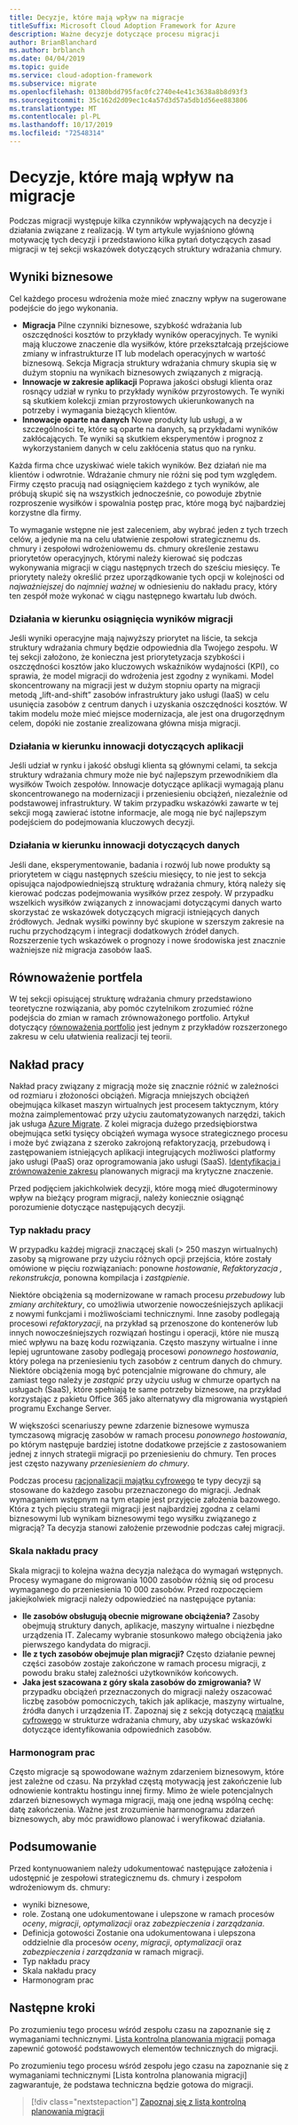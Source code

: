 ```yaml
---
title: Decyzje, które mają wpływ na migracje
titleSuffix: Microsoft Cloud Adoption Framework for Azure
description: Ważne decyzje dotyczące procesu migracji
author: BrianBlanchard
ms.author: brblanch
ms.date: 04/04/2019
ms.topic: guide
ms.service: cloud-adoption-framework
ms.subservice: migrate
ms.openlocfilehash: 01380bdd795fac0fc2740e4e41c3638a8b8d93f3
ms.sourcegitcommit: 35c162d2d09ec1c4a57d3d57a5db1d56ee883806
ms.translationtype: MT
ms.contentlocale: pl-PL
ms.lasthandoff: 10/17/2019
ms.locfileid: "72548314"
---
```

# <a name="decisions-that-affect-migrations"></a>Decyzje, które mają wpływ na migracje

Podczas migracji występuje kilka czynników wpływających na decyzje i działania związane z realizacją. W tym artykule wyjaśniono główną motywację tych decyzji i przedstawiono kilka pytań dotyczących zasad migracji w tej sekcji wskazówek dotyczących struktury wdrażania chmury.

## <a name="business-outcomes"></a>Wyniki biznesowe

Cel każdego procesu wdrożenia może mieć znaczny wpływ na sugerowane podejście do jego wykonania.

- **Migracja** Pilne czynniki biznesowe, szybkość wdrażania lub oszczędności kosztów to przykłady wyników operacyjnych. Te wyniki mają kluczowe znaczenie dla wysiłków, które przekształcają przejściowe zmiany w infrastrukturze IT lub modelach operacyjnych w wartość biznesową. Sekcja Migracja struktury wdrażania chmury skupia się w dużym stopniu na wynikach biznesowych związanych z migracją.
- **Innowacje w zakresie aplikacji** Poprawa jakości obsługi klienta oraz rosnący udział w rynku to przykłady wyników przyrostowych. Te wyniki są skutkiem kolekcji zmian przyrostowych ukierunkowanych na potrzeby i wymagania bieżących klientów.
- **Innowacje oparte na danych** Nowe produkty lub usługi, a w szczególności te, które są oparte na danych, są przykładami wyników zakłócających. Te wyniki są skutkiem eksperymentów i prognoz z wykorzystaniem danych w celu zakłócenia status quo na rynku.

Każda firma chce uzyskiwać wiele takich wyników. Bez działań nie ma klientów i odwrotnie. Wdrażanie chmury nie różni się pod tym względem. Firmy często pracują nad osiągnięciem każdego z tych wyników, ale próbują skupić się na wszystkich jednocześnie, co powoduje zbytnie rozproszenie wysiłków i spowalnia postęp prac, które mogą być najbardziej korzystne dla firmy.

To wymaganie wstępne nie jest zaleceniem, aby wybrać jeden z tych trzech celów, a jedynie ma na celu ułatwienie zespołowi strategicznemu ds. chmury i zespołowi wdrożeniowemu ds. chmury określenie zestawu priorytetów operacyjnych, którymi należy kierować się podczas wykonywania migracji w ciągu następnych trzech do sześciu miesięcy. Te priorytety należy określić przez uporządkowanie tych opcji w kolejności od *najważniejszej* do *najmniej ważnej* w odniesieniu do nakładu pracy, który ten zespół może wykonać w ciągu następnego kwartału lub dwóch.

### <a name="acting-on-migration-outcomes"></a>Działania w kierunku osiągnięcia wyników migracji

Jeśli wyniki operacyjne mają najwyższy priorytet na liście, ta sekcja struktury wdrażania chmury będzie odpowiednia dla Twojego zespołu. W tej sekcji założono, że konieczna jest priorytetyzacja szybkości i oszczędności kosztów jako kluczowych wskaźników wydajności (KPI), co sprawia, że model migracji do wdrożenia jest zgodny z wynikami. Model skoncentrowany na migracji jest w dużym stopniu oparty na migracji metodą „lift-and-shift” zasobów infrastruktury jako usługi (IaaS) w celu usunięcia zasobów z centrum danych i uzyskania oszczędności kosztów. W takim modelu może mieć miejsce modernizacja, ale jest ona drugorzędnym celem, dopóki nie zostanie zrealizowana główna misja migracji.

### <a name="acting-on-application-innovations"></a>Działania w kierunku innowacji dotyczących aplikacji

Jeśli udział w rynku i jakość obsługi klienta są głównymi celami, ta sekcja struktury wdrażania chmury może nie być najlepszym przewodnikiem dla wysiłków Twoich zespołów. Innowacje dotyczące aplikacji wymagają planu skoncentrowanego na modernizacji i przeniesieniu obciążeń, niezależnie od podstawowej infrastruktury. W takim przypadku wskazówki zawarte w tej sekcji mogą zawierać istotne informacje, ale mogą nie być najlepszym podejściem do podejmowania kluczowych decyzji.

### <a name="acting-on-data-innovations"></a>Działania w kierunku innowacji dotyczących danych

Jeśli dane, eksperymentowanie, badania i rozwój lub nowe produkty są priorytetem w ciągu następnych sześciu miesięcy, to nie jest to sekcja opisująca najodpowiedniejszą strukturę wdrażania chmury, którą należy się kierować podczas podejmowania wysiłków przez zespoły. W przypadku wszelkich wysiłków związanych z innowacjami dotyczącymi danych warto skorzystać ze wskazówek dotyczących migracji istniejących danych źródłowych. Jednak wysiłki powinny być skupione w szerszym zakresie na ruchu przychodzącym i integracji dodatkowych źródeł danych. Rozszerzenie tych wskazówek o prognozy i nowe środowiska jest znacznie ważniejsze niż migracja zasobów IaaS.

## <a name="balancing-the-portfolio"></a>Równoważenie portfela

W tej sekcji opisującej strukturę wdrażania chmury przedstawiono teoretyczne rozwiązania, aby pomóc czytelnikom zrozumieć różne podejścia do zmian w ramach zrównoważonego portfolio. Artykuł dotyczący [równoważenia portfolio](../../expanded-scope/balance-the-portfolio.md) jest jednym z przykładów rozszerzonego zakresu w celu ułatwienia realizacji tej teorii.

## <a name="effort"></a>Nakład pracy

Nakład pracy związany z migracją może się znacznie różnić w zależności od rozmiaru i złożoności obciążeń. Migracja mniejszych obciążeń obejmująca kilkaset maszyn wirtualnych jest procesem taktycznym, który można zaimplementować przy użyciu zautomatyzowanych narzędzi, takich jak usługa [Azure Migrate](https://docs.microsoft.com/azure/migrate/migrate-overview). Z kolei migracja dużego przedsiębiorstwa obejmująca setki tysięcy obciążeń wymaga wysoce strategicznego procesu i może być związana z szeroko zakrojoną refaktoryzacją, przebudową i zastępowaniem istniejących aplikacji integrujących możliwości platformy jako usługi (PaaS) oraz oprogramowania jako usługi (SaaS). [Identyfikacja i zrównoważenie zakresu](../../expanded-scope/balance-the-portfolio.md) planowanych migracji ma krytyczne znaczenie.

Przed podjęciem jakichkolwiek decyzji, które mogą mieć długoterminowy wpływ na bieżący program migracji, należy koniecznie osiągnąć porozumienie dotyczące następujących decyzji.

### <a name="effort-type"></a>Typ nakładu pracy

W przypadku każdej migracji znaczącej skali (> 250 maszyn wirtualnych) zasoby są migrowane przy użyciu różnych opcji przejścia, które zostały omówione w pięciu rozwiązaniach: ponowne *hostowanie*, *Refaktoryzacja* *,* *rekonstrukcja*, ponowna kompilacja i *zastąpienie*.

Niektóre obciążenia są modernizowane w ramach procesu *przebudowy* lub *zmiany architektury*, co umożliwia utworzenie nowocześniejszych aplikacji z nowymi funkcjami i możliwościami technicznymi. Inne zasoby podlegają procesowi *refaktoryzacji*, na przykład są przenoszone do kontenerów lub innych nowocześniejszych rozwiązań hostingu i operacji, które nie muszą mieć wpływu na bazę kodu rozwiązania. Często maszyny wirtualne i inne lepiej ugruntowane zasoby podlegają procesowi *ponownego hostowania*, który polega na przeniesieniu tych zasobów z centrum danych do chmury. Niektóre obciążenia mogą być potencjalnie migrowane do chmury, ale zamiast tego należy je *zastąpić* przy użyciu usług w chmurze opartych na usługach (SaaS), które spełniają te same potrzeby biznesowe, na przykład korzystając z pakietu Office 365 jako alternatywy dla migrowania wystąpień programu Exchange Server.

W większości scenariuszy pewne zdarzenie biznesowe wymusza tymczasową migrację zasobów w ramach procesu *ponownego hostowania*, po którym następuje bardziej istotne dodatkowe przejście z zastosowaniem jednej z innych strategii migracji po przeniesieniu do chmury. Ten proces jest często nazywany *przeniesieniem do chmury*.

Podczas procesu [racjonalizacji majątku cyfrowego](../../../digital-estate/calculate.md) te typy decyzji są stosowane do każdego zasobu przeznaczonego do migracji. Jednak wymaganiem wstępnym na tym etapie jest przyjęcie założenia bazowego. Która z tych pięciu strategii migracji jest najbardziej zgodna z celami biznesowymi lub wynikam biznesowymi tego wysiłku związanego z migracją? Ta decyzja stanowi założenie przewodnie podczas całej migracji.

### <a name="effort-scale"></a>Skala nakładu pracy

Skala migracji to kolejna ważna decyzja należąca do wymagań wstępnych. Procesy wymagane do migrowania 1000 zasobów różnią się od procesu wymaganego do przeniesienia 10 000 zasobów. Przed rozpoczęciem jakiejkolwiek migracji należy odpowiedzieć na następujące pytania:

- **Ile zasobów obsługują obecnie migrowane obciążenia?** Zasoby obejmują struktury danych, aplikacje, maszyny wirtualne i niezbędne urządzenia IT. Zalecamy wybranie stosunkowo małego obciążenia jako pierwszego kandydata do migracji.
- **Ile z tych zasobów obejmuje plan migracji?** Często działanie pewnej części zasobów zostaje zakończone w ramach procesu migracji, z powodu braku stałej zależności użytkowników końcowych.
- **Jaka jest szacowana z góry skala zasobów do zmigrowania?** W przypadku obciążeń przeznaczonych do migracji należy oszacować liczbę zasobów pomocniczych, takich jak aplikacje, maszyny wirtualne, źródła danych i urządzenia IT. Zapoznaj się z sekcją dotyczącą [majątku cyfrowego](../../../digital-estate/index.md) w strukturze wdrażania chmury, aby uzyskać wskazówki dotyczące identyfikowania odpowiednich zasobów.

### <a name="effort-timing"></a>Harmonogram prac

Często migracje są spowodowane ważnym zdarzeniem biznesowym, które jest zależne od czasu. Na przykład częstą motywacją jest zakończenie lub odnowienie kontraktu hostingu innej firmy. Mimo że wiele potencjalnych zdarzeń biznesowych wymaga migracji, mają one jedną wspólną cechę: datę zakończenia. Ważne jest zrozumienie harmonogramu zdarzeń biznesowych, aby móc prawidłowo planować i weryfikować działania.

## <a name="recap"></a>Podsumowanie

Przed kontynuowaniem należy udokumentować następujące założenia i udostępnić je zespołowi strategicznemu ds. chmury i zespołom wdrożeniowym ds. chmury:

- wyniki biznesowe,
- role. Zostaną one udokumentowane i ulepszone w ramach procesów *oceny*, *migracji*, *optymalizacji* oraz *zabezpieczenia i zarządzania*.
- Definicja gotowości Zostanie ona udokumentowana i ulepszona oddzielnie dla procesów *oceny*, *migracji*, *optymalizacji* oraz *zabezpieczenia i zarządzania* w ramach migracji.
- Typ nakładu pracy
- Skala nakładu pracy
- Harmonogram prac

## <a name="next-steps"></a>Następne kroki

Po zrozumieniu tego procesu wśród zespołu czasu na zapoznanie się z wymaganiami technicznymi. [Lista kontrolna planowania migracji](./planning-checklist.md) pomaga zapewnić gotowość podstawowych elementów technicznych do migracji.

Po zrozumieniu tego procesu wśród zespołu jego czasu na zapoznanie się z wymaganiami technicznymi [Lista kontrolna planowania migracji] zagwarantuje, że podstawa techniczna będzie gotowa do migracji.

> [!div class="nextstepaction"]
> [Zapoznaj się z listą kontrolną planowania migracji](./planning-checklist.md)
